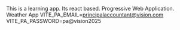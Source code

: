 This is a learning app. Its react based. 
Progressive Web Application.
Weather App
VITE_PA_EMAIL=principalaccountant@vision.com
VITE_PA_PASSWORD=pa@vision2025
